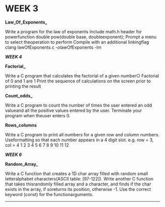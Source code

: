 <h1>WEEK 3</h1>

**Law_Of_Exponents_**

 Write a program for the law of exponents
 Include math.h header for powerfunction
 double pow(double base, doubleexponent);
 Prompt a menu to select theoperation to perform
 Compile with an additional linkingflag
 clang lawOfExponents.c -olawOfExponents -lm

***WEEK 4***

**Factorial_**

 Write a C program that calculates the factorial of a given number○ Factorial of 0 and 1 are 1
 Print the sequence of calculations on the screen prior to printing the result
 
 **Count_odds_**
 
 Write a C program to count the number of times the user entered an odd valueand all the positive values entered by the user. 
 Terminate your program when theuser enters 0.
 
 **Rows_columns**
 
 Write a C program to print all numbers for a given row and column numbers.
 Useformatting so that each number appears in a 4 digit slot.
 e.g. row = 3, col = 4
 1   2  3   4
 5   6  7   8
 9  10  11  12
 
 ***WEEK 6***
 
 **Random_Array_**
 
 Write a C function that creates a 1D char array filled with random small letteralphabet characters(ASCII table: [97-122]).
 Write another C function that takes thisrandomly filled array and a character, and finds if the char exists in the array, if soreturns its position, otherwise -1.
 Use the correct keyword (const) for the functionarguments.
 
 --------------------------------------------------------------------------------------------------------------------------
 
 
 
 
 
 
 
 
 
 
 
 
 
 

